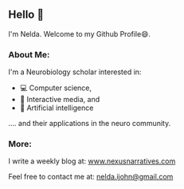 ## Hello 🌚

I'm Nelda. Welcome to my Github Profile😄. 

### About Me:
I'm a Neurobiology scholar interested in: 
- 💻 Computer science, 
- 🦾 Interactive media, and 
- 🤖 Artificial intelligence 

<p> .... and their applications in the neuro community.</p>

### More:
<p> I write a weekly blog at: <a href="www.neldiaries.ghost.io" target = "_blank"> www.nexusnarratives.com</a></p>
Feel free to contact me at: <a href="nelda.ijohn@gmail.com" target = "_blank"> nelda.ijohn@gmail.com</a>
